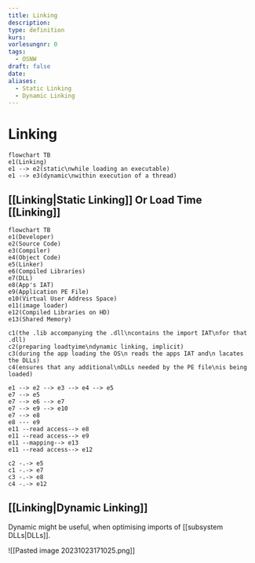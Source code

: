 ```yaml
---
title: Linking
description: 
type: definition
kurs: 
vorlesungnr: 0
tags:
  - OSNW
draft: false
date: 
aliases:
  - Static Linking
  - Dynamic Linking
---
```


# Linking

```mermaid
flowchart TB
e1(Linking)
e1 --> e2(static\nwhile loading an executable)
e1 --> e3(dynamic\nwithin execution of a thread)
```

## [[Linking|Static Linking]] Or Load Time [[Linking]]

```mermaid
flowchart TB
e1(Developer)
e2(Source Code)
e3(Compiler)
e4(Object Code)
e5(Linker)
e6(Compiled Libraries)
e7(DLL)
e8(App's IAT)
e9(Application PE File)
e10(Virtual User Address Space)
e11(image loader)
e12(Compiled Libraries on HD)
e13(Shared Memory)
  
c1(the .lib accompanying the .dll\ncontains the import IAT\nfor that .dll)
c2(preparing loadtyime\ndynamic linking, implicit)
c3(during the app loading the OS\n reads the apps IAT and\n lacates the DLLs)
c4(ensures that any additional\nDLLs needed by the PE file\nis being loaded)
  
e1 --> e2 --> e3 --> e4 --> e5
e7 --> e5
e7 --> e6 --> e7
e7 --> e9 --> e10
e7 --> e8
e8 --- e9
e11 --read access--> e8
e11 --read access--> e9
e11 --mapping--> e13
e11 --read access--> e12
  
c2 -.-> e5
c1 -.-> e7
c3 -.-> e8
c4 -.-> e12
```

## [[Linking|Dynamic Linking]]

Dynamic might be useful, when optimising imports of [[subsystem DLLs|DLLs]].

![[Pasted image 20231023171025.png]]